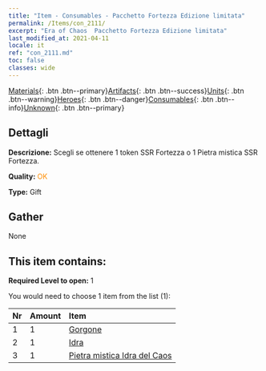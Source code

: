```yaml
---
title: "Item - Consumables - Pacchetto Fortezza Edizione limitata"
permalink: /Items/con_2111/
excerpt: "Era of Chaos  Pacchetto Fortezza Edizione limitata"
last_modified_at: 2021-04-11
locale: it
ref: "con_2111.md"
toc: false
classes: wide
---
```

 [Materials](/it/Items/){: .btn .btn--primary}[Artifacts](/it/Items/Artifacts/){: .btn .btn--success}[Units](/it/Items/Units/){: .btn .btn--warning}[Heroes](/it/Items/Heroes/){: .btn .btn--danger}[Consumables](/it/Items/Consumables/){: .btn .btn--info}[Unknown](/it/Items/Unknown/){: .btn .btn--primary}

## Dettagli
 **Descrizione:** Scegli se ottenere 1 token SSR Fortezza o 1 Pietra mistica SSR Fortezza.

 **Quality:** <span style="color: #FF8C00">OK</span>

 **Type:** Gift

## Gather

  None

## This item contains:

 **Required Level to open:** 1

 You would need to choose 1 item from the list (1):

  | Nr | Amount |     Item    |
  |:---|:-------|:------------|
  | 1 | 1 | [Gorgone](/it/Items/unt_257/) | 
  | 2 | 1 | [Idra](/it/Items/unt_259/) | 
  | 3 | 1 | [Pietra mistica Idra del Caos](/it/Items/unt_341/) | 
